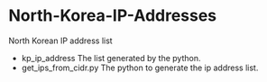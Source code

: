 # North-Korea-IP-Addresses
North Korean IP address list

* kp_ip_address
The list generated by the python.
* get_ips_from_cidr.py
The python to generate the ip address list.
